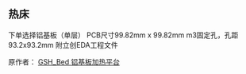 ## 热床

下单选择铝基板（单层）
PCB尺寸99.82mm x 99.82mm
m3固定孔，孔距93.2x93.2mm
附立创EDA工程文件

原作者：
[GSH_Bed 铝基板加热平台](https://oshwhub.com/GeekStartzhan-shuo/GSH_Bed-lv-ji-ban-jia-re-ping-tai)

